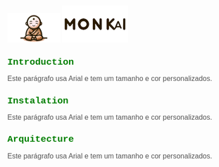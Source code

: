 <img src="mascote_monkai.png" alt="Logo" width="120"> <img src="logo_monkai.png" alt="Logo" width="150">


<h2 style="font-family: 'Courier New', monospace; color: green;">Introduction</h2>

<p style="font-family: Arial, sans-serif; font-size: 16px; color: #555;">
Este parágrafo usa Arial e tem um tamanho e cor personalizados.
</p>

<h2 style="font-family: 'Courier New', monospace; color: green;">Instalation</h2> 

<p style="font-family: Arial, sans-serif; font-size: 16px; color: #555;">
Este parágrafo usa Arial e tem um tamanho e cor personalizados.
</p>

<h2 style="font-family: 'Courier New', monospace; color: green;">Arquitecture</h2>  

<p style="font-family: Arial, sans-serif; font-size: 16px; color: #555;">
Este parágrafo usa Arial e tem um tamanho e cor personalizados.
</p>

